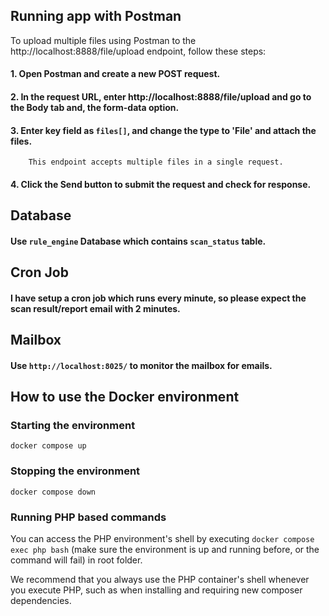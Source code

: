 ## Running app with Postman
To upload multiple files using Postman to the http://localhost:8888/file/upload endpoint, follow these steps:
#### 1. Open Postman and create a new POST request.
#### 2. In the request URL, enter http://localhost:8888/file/upload and go to the Body tab and, the form-data option.
#### 3. Enter key field as `files[]`, and change the type to 'File' and attach the files.
        This endpoint accepts multiple files in a single request.
#### 4. Click the Send button to submit the request and check for response.

## Database
#### Use `rule_engine` Database which contains `scan_status` table.

## Cron Job
#### I have setup a cron job which runs every minute, so please expect the scan result/report email with 2 minutes.

## Mailbox
#### Use `http://localhost:8025/` to monitor the mailbox for emails.

## How to use the Docker environment
### Starting the environment
`docker compose up`

### Stopping the environment
`docker compose down`

### Running PHP based commands
You can access the PHP environment's shell by executing `docker compose exec php bash` (make sure the environment is up 
and running before, or the command will fail) in root folder.

We recommend that you always use the PHP container's shell whenever you execute PHP, such as when installing and 
requiring new composer dependencies.
